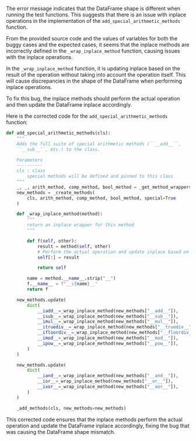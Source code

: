The error message indicates that the DataFrame shape is different when running the test functions. This suggests that there is an issue with inplace operations in the implementation of the `add_special_arithmetic_methods` function.

From the provided source code and the values of variables for both the buggy cases and the expected cases, it seems that the inplace methods are incorrectly defined in the `_wrap_inplace_method` function, causing issues with the inplace operations.

In the `_wrap_inplace_method` function, it is updating inplace based on the result of the operation without taking into account the operation itself. This will cause discrepancies in the shape of the DataFrame when performing inplace operations.

To fix this bug, the inplace methods should perform the actual operation and then update the DataFrame inplace accordingly.

Here is the corrected code for the `add_special_arithmetic_methods` function:

```python
def add_special_arithmetic_methods(cls):
    """
    Adds the full suite of special arithmetic methods (``__add__``,
    ``__sub__``, etc.) to the class.

    Parameters
    ----------
    cls : class
        special methods will be defined and pinned to this class
    """
    _, _, arith_method, comp_method, bool_method = _get_method_wrappers(cls)
    new_methods = _create_methods(
        cls, arith_method, comp_method, bool_method, special=True
    )

    def _wrap_inplace_method(method):
        """
        return an inplace wrapper for this method
        """

        def f(self, other):
            result = method(self, other)
            # Perform the actual operation and update inplace based on the result
            self[:] = result

            return self

        name = method.__name__.strip("__")
        f.__name__ = f"__i{name}__"
        return f

    new_methods.update(
        dict(
            __iadd__=_wrap_inplace_method(new_methods["__add__"]),
            __isub__=_wrap_inplace_method(new_methods["__sub__"]),
            __imul__=_wrap_inplace_method(new_methods["__mul__"]),
            __itruediv__=_wrap_inplace_method(new_methods["__truediv__"]),
            __ifloordiv__=_wrap_inplace_method(new_methods["__floordiv__"]),
            __imod__=_wrap_inplace_method(new_methods["__mod__"]),
            __ipow__=_wrap_inplace_method(new_methods["__pow__"]),
        )
    )

    new_methods.update(
        dict(
            __iand__=_wrap_inplace_method(new_methods["__and__"]),
            __ior__=_wrap_inplace_method(new_methods["__or__"]),
            __ixor__=_wrap_inplace_method(new_methods["__xor__"]),
        )
    )

    _add_methods(cls, new_methods=new_methods)
```

This corrected code ensures that the inplace methods perform the actual operation and update the DataFrame inplace accordingly, fixing the bug that was causing the DataFrame shape mismatch.